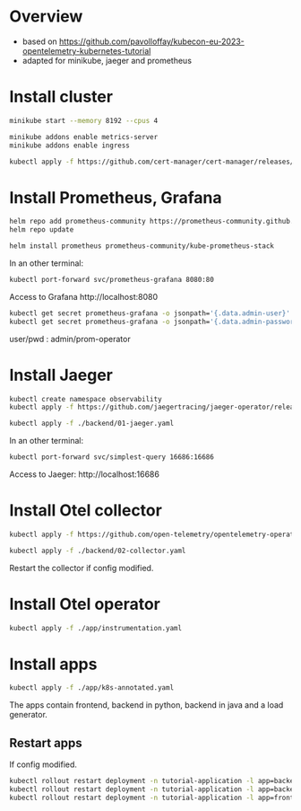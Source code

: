 # Overview
- based on https://github.com/pavolloffay/kubecon-eu-2023-opentelemetry-kubernetes-tutorial
- adapted for minikube, jaeger and prometheus

# Install cluster
```bash
minikube start --memory 8192 --cpus 4
```

```bash
minikube addons enable metrics-server
minikube addons enable ingress
```

```bash
kubectl apply -f https://github.com/cert-manager/cert-manager/releases/download/v1.12.2/cert-manager.yaml
```

# Install Prometheus, Grafana
```bash
helm repo add prometheus-community https://prometheus-community.github.io/helm-charts
helm repo update
```

```bash
helm install prometheus prometheus-community/kube-prometheus-stack
```

In an other terminal:
```bash
kubectl port-forward svc/prometheus-grafana 8080:80
```

Access to Grafana http://localhost:8080
```bash
kubectl get secret prometheus-grafana -o jsonpath='{.data.admin-user}' | base64 -d
kubectl get secret prometheus-grafana -o jsonpath='{.data.admin-password}' | base64 -d
```
user/pwd : admin/prom-operator


# Install Jaeger

```bash
kubectl create namespace observability
kubectl apply -f https://github.com/jaegertracing/jaeger-operator/releases/download/v1.46.0/jaeger-operator.yaml -n observability
```

```bash
kubectl apply -f ./backend/01-jaeger.yaml
```

In an other terminal:
```bash
kubectl port-forward svc/simplest-query 16686:16686
```
Access to Jaeger: http://localhost:16686

# Install Otel collector
```bash
kubectl apply -f https://github.com/open-telemetry/opentelemetry-operator/releases/download/v0.80.0/opentelemetry-operator.yaml
```

```bash
kubectl apply -f ./backend/02-collector.yaml
```
Restart the collector if config modified.

# Install Otel operator
```bash
kubectl apply -f ./app/instrumentation.yaml
```

# Install apps
```bash
kubectl apply -f ./app/k8s-annotated.yaml
```
The apps contain frontend, backend in python, backend in java and a load generator.

## Restart apps
If config modified.
```bash
kubectl rollout restart deployment -n tutorial-application -l app=backend1
kubectl rollout restart deployment -n tutorial-application -l app=backend2
kubectl rollout restart deployment -n tutorial-application -l app=frontend
```